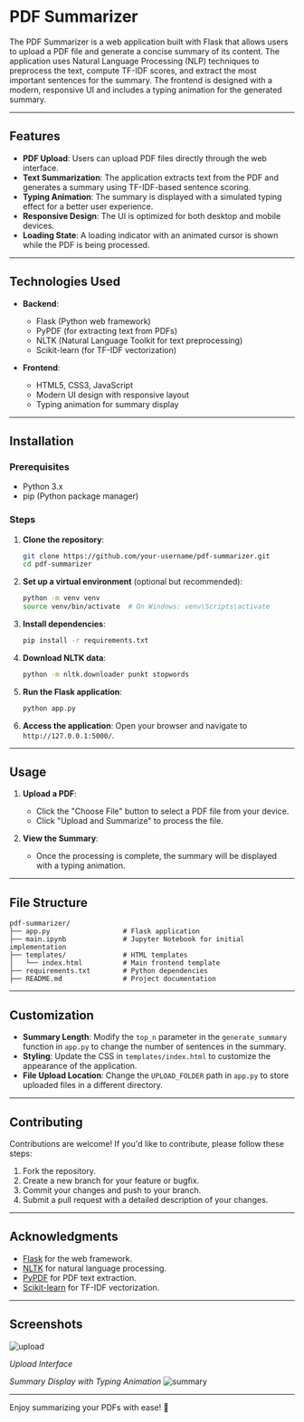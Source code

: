 # PDF Summarizer

The PDF Summarizer is a web application built with Flask that allows users to upload a PDF file and generate a concise summary of its content. The application uses Natural Language Processing (NLP) techniques to preprocess the text, compute TF-IDF scores, and extract the most important sentences for the summary. The frontend is designed with a modern, responsive UI and includes a typing animation for the generated summary.

---

## Features

- **PDF Upload**: Users can upload PDF files directly through the web interface.
- **Text Summarization**: The application extracts text from the PDF and generates a summary using TF-IDF-based sentence scoring.
- **Typing Animation**: The summary is displayed with a simulated typing effect for a better user experience.
- **Responsive Design**: The UI is optimized for both desktop and mobile devices.
- **Loading State**: A loading indicator with an animated cursor is shown while the PDF is being processed.

---

## Technologies Used

- **Backend**:
  - Flask (Python web framework)
  - PyPDF (for extracting text from PDFs)
  - NLTK (Natural Language Toolkit for text preprocessing)
  - Scikit-learn (for TF-IDF vectorization)

- **Frontend**:
  - HTML5, CSS3, JavaScript
  - Modern UI design with responsive layout
  - Typing animation for summary display

---

## Installation

### Prerequisites

- Python 3.x
- pip (Python package manager)

### Steps

1. **Clone the repository**:
   ```bash
   git clone https://github.com/your-username/pdf-summarizer.git
   cd pdf-summarizer
   ```

2. **Set up a virtual environment** (optional but recommended):
   ```bash
   python -m venv venv
   source venv/bin/activate  # On Windows: venv\Scripts\activate
   ```

3. **Install dependencies**:
   ```bash
   pip install -r requirements.txt
   ```

4. **Download NLTK data**:
   ```bash
   python -m nltk.downloader punkt stopwords
   ```

5. **Run the Flask application**:
   ```bash
   python app.py
   ```

6. **Access the application**:
   Open your browser and navigate to `http://127.0.0.1:5000/`.

---

## Usage

1. **Upload a PDF**:
   - Click the "Choose File" button to select a PDF file from your device.
   - Click "Upload and Summarize" to process the file.

2. **View the Summary**:
   - Once the processing is complete, the summary will be displayed with a typing animation.

---

## File Structure

```
pdf-summarizer/
├── app.py                  # Flask application
├── main.ipynb              # Jupyter Notebook for initial implementation
├── templates/              # HTML templates
│   └── index.html          # Main frontend template
├── requirements.txt        # Python dependencies
├── README.md               # Project documentation
```

---

## Customization

- **Summary Length**: Modify the `top_n` parameter in the `generate_summary` function in `app.py` to change the number of sentences in the summary.
- **Styling**: Update the CSS in `templates/index.html` to customize the appearance of the application.
- **File Upload Location**: Change the `UPLOAD_FOLDER` path in `app.py` to store uploaded files in a different directory.

---

## Contributing

Contributions are welcome! If you'd like to contribute, please follow these steps:

1. Fork the repository.
2. Create a new branch for your feature or bugfix.
3. Commit your changes and push to your branch.
4. Submit a pull request with a detailed description of your changes.

---


## Acknowledgments

- [Flask](https://flask.palletsprojects.com/) for the web framework.
- [NLTK](https://www.nltk.org/) for natural language processing.
- [PyPDF](https://pypi.org/project/pypdf/) for PDF text extraction.
- [Scikit-learn](https://scikit-learn.org/) for TF-IDF vectorization.

---

## Screenshots

![upload](https://github.com/user-attachments/assets/ee374188-2793-41f9-976a-7c605d7984af)

*Upload Interface*

*Summary Display with Typing Animation*
![summary](https://github.com/user-attachments/assets/442d2b38-b3f3-4f5d-9b07-ed9aa19580a4)

---

Enjoy summarizing your PDFs with ease! 🚀
